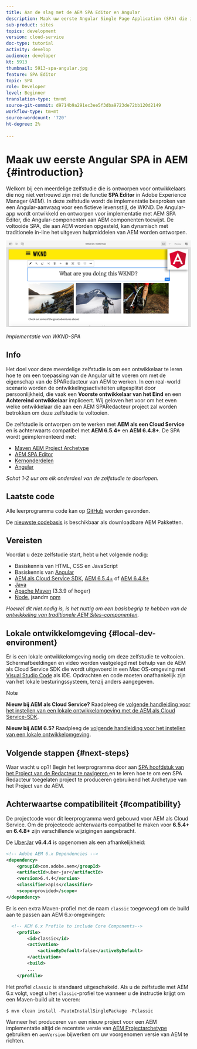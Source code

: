 ```yaml
---
title: Aan de slag met de AEM SPA Editor en Angular
description: Maak uw eerste Angular Single Page Application (SPA) die in Adobe Experience Manager kan worden bewerkt, AEM met de WKND-SPA. Leer hoe te om een SPA tot stand te brengen gebruikend het Angular JS kader met AEM SPA Redacteur. Deze meerdelige zelfstudie doorloopt de implementatie van een Angular-aanvraag voor een fictieve levensstijl, de WKND. In de zelfstudie wordt het einde van de SPA en de integratie met AEM besproken.
sub-product: sites
topics: development
version: cloud-service
doc-type: tutorial
activity: develop
audience: developer
kt: 5913
thumbnail: 5913-spa-angular.jpg
feature: SPA Editor
topic: SPA
role: Developer
level: Beginner
translation-type: tm+mt
source-git-commit: d9714b9a291ec3ee5f3dba9723de72bb120d2149
workflow-type: tm+mt
source-wordcount: '720'
ht-degree: 2%

---
```



# Maak uw eerste Angular SPA in AEM {#introduction}

Welkom bij een meerdelige zelfstudie die is ontworpen voor ontwikkelaars die nog niet vertrouwd zijn met de functie **SPA Editor** in Adobe Experience Manager (AEM). In deze zelfstudie wordt de implementatie besproken van een Angular-aanvraag voor een fictieve levensstijl, de WKND. De Angular-app wordt ontwikkeld en ontworpen voor implementatie met AEM SPA Editor, die Angular-componenten aan AEM componenten toewijst. De voltooide SPA, die aan AEM worden opgesteld, kan dynamisch met traditionele in-line het uitgeven hulpmiddelen van AEM worden ontworpen.

![Laatste SPA geïmplementeerd](assets/wknd-spa-implementation.png)

*Implementatie van WKND-SPA*

## Info

Het doel voor deze meerdelige zelfstudie is om een ontwikkelaar te leren hoe te om een toepassing van de Angular uit te voeren om met de eigenschap van de SPARedacteur van AEM te werken. In een real-world scenario worden de ontwikkelingsactiviteiten uitgesplitst door persoonlijkheid, die vaak een **Voorste ontwikkelaar van het Eind** en een **Achtereind ontwikkelaar** impliceert. Wij geloven het voor om het even welke ontwikkelaar die aan een AEM SPARedacteur project zal worden betrokken om deze zelfstudie te voltooien.

De zelfstudie is ontworpen om te werken met **AEM als een Cloud Service** en is achterwaarts compatibel met **AEM 6.5.4+** en **AEM 6.4.8+**. De SPA wordt geïmplementeerd met:

* [Maven AEM Project Archetype](https://docs.adobe.com/content/help/en/experience-manager-core-components/using/developing/archetype/overview.html)
* [AEM SPA Editor](https://docs.adobe.com/content/help/en/experience-manager-65/developing/headless/spas/spa-walkthrough.html#content-editing-experience-with-spa)
* [Kernonderdelen](https://docs.adobe.com/content/help/en/experience-manager-core-components/using/introduction.html)
* [Angular](https://angular.io/)

*Schat 1-2 uur om elk onderdeel van de zelfstudie te doorlopen.*

## Laatste code

Alle leerprogramma code kan op [GitHub](https://github.com/adobe/aem-guides-wknd-spa) worden gevonden.

De [nieuwste codebasis](https://github.com/adobe/aem-guides-wknd-spa/releases) is beschikbaar als downloadbare AEM Pakketten.

## Vereisten

Voordat u deze zelfstudie start, hebt u het volgende nodig:

* Basiskennis van HTML, CSS en JavaScript
* Basiskennis van [Angular](https://angular.io/)
* [AEM als Cloud Service SDK](https://docs.adobe.com/content/help/en/experience-manager-learn/cloud-service/local-development-environment-set-up/aem-runtime.html#download-the-aem-as-a-cloud-service-sdk),  [AEM 6.5.4+](https://helpx.adobe.com/experience-manager/aem-releases-updates.html#65) of  [AEM 6.4.8+](https://helpx.adobe.com/experience-manager/aem-releases-updates.html#64)
* [Java](https://downloads.experiencecloud.adobe.com/content/software-distribution/en/general.html)
* [Apache Maven](https://maven.apache.org/)  (3.3.9 of hoger)
* [Node.](https://nodejs.org/en/) jsandm  [npm](https://www.npmjs.com/)

*Hoewel dit niet nodig is, is het nuttig om een basisbegrip te hebben van de  [ontwikkeling van traditionele AEM Sites-componenten](https://docs.adobe.com/content/help/en/experience-manager-learn/getting-started-wknd-tutorial-develop/overview.html).*

## Lokale ontwikkelomgeving {#local-dev-environment}

Er is een lokale ontwikkelomgeving nodig om deze zelfstudie te voltooien. Schermafbeeldingen en video worden vastgelegd met behulp van de AEM als Cloud Service SDK die wordt uitgevoerd in een Mac OS-omgeving met [Visual Studio Code](https://code.visualstudio.com/) als IDE. Opdrachten en code moeten onafhankelijk zijn van het lokale besturingssysteem, tenzij anders aangegeven.

>[!NOTE]
>
> **Nieuw bij AEM als Cloud Service?** Raadpleeg de  [volgende handleiding voor het instellen van een lokale ontwikkelomgeving met de AEM als Cloud Service-SDK](https://docs.adobe.com/content/help/en/experience-manager-learn/cloud-service/local-development-environment-set-up/overview.html).
>
> **Nieuw bij AEM 6.5?** Raadpleeg de  [volgende handleiding voor het instellen van een lokale ontwikkelomgeving](https://docs.adobe.com/content/help/en/experience-manager-learn/foundation/development/set-up-a-local-aem-development-environment.html).

## Volgende stappen {#next-steps}

Waar wacht u op?! Begin het leerprogramma door aan [SPA hoofdstuk van het Project van de Redacteur te navigeren ](create-project.md) en te leren hoe te om een SPA Redacteur toegelaten project te produceren gebruikend het Archetype van het Project van de AEM.

## Achterwaartse compatibiliteit {#compatibility}

De projectcode voor dit leerprogramma werd gebouwd voor AEM als Cloud Service. Om de projectcode achterwaarts compatibel te maken voor **6.5.4+** en **6.4.8+** zijn verschillende wijzigingen aangebracht.

De [UberJar](https://docs.adobe.com/content/help/en/experience-manager-65/developing/devtools/ht-projects-maven.html#what-is-the-uberjar) **v6.4.4** is opgenomen als een afhankelijkheid:

```xml
<!-- Adobe AEM 6.x Dependencies -->
<dependency>
    <groupId>com.adobe.aem</groupId>
    <artifactId>uber-jar</artifactId>
    <version>6.4.4</version>
    <classifier>apis</classifier>
    <scope>provided</scope>
</dependency>
```

Er is een extra Maven-profiel met de naam `classic` toegevoegd om de build aan te passen aan AEM 6.x-omgevingen:

```xml
  <!-- AEM 6.x Profile to include Core Components-->
    <profile>
        <id>classic</id>
        <activation>
            <activeByDefault>false</activeByDefault>
        </activation>
        <build>
        ...
    </profile>
```

Het profiel `classic` is standaard uitgeschakeld. Als u de zelfstudie met AEM 6.x volgt, voegt u het `classic`-profiel toe wanneer u de instructie krijgt om een Maven-build uit te voeren:

```shell
$ mvn clean install -PautoInstallSinglePackage -Pclassic
```

Wanneer het produceren van een nieuw project voor een AEM implementatie altijd de recentste versie van [AEM Projectarchetype](https://github.com/adobe/aem-project-archetype) gebruiken en `aemVersion` bijwerken om uw voorgenomen versie van AEM te richten.
